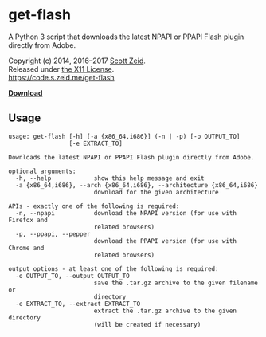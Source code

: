 get-flash
=========

A Python 3 script that downloads the latest NPAPI or PPAPI Flash plugin
directly from Adobe.

Copyright (c) 2014, 2016–2017 [Scott Zeid](https://s.zeid.me/).  
Released under [the X11 License](https://tldrlegal.com/l/x11).  
<https://code.s.zeid.me/get-flash>

[**Download**](https://code.s.zeid.me/get-flash/raw/master/get-flash)


Usage
-----

    usage: get-flash [-h] [-a {x86_64,i686}] (-n | -p) [-o OUTPUT_TO]
                     [-e EXTRACT_TO]
    
    Downloads the latest NPAPI or PPAPI Flash plugin directly from Adobe.
    
    optional arguments:
      -h, --help            show this help message and exit
      -a {x86_64,i686}, --arch {x86_64,i686}, --architecture {x86_64,i686}
                            download for the given architecture
    
    APIs - exactly one of the following is required:
      -n, --npapi           download the NPAPI version (for use with Firefox and
                            related browsers)
      -p, --ppapi, --pepper
                            download the PPAPI version (for use with Chrome and
                            related browsers)
    
    output options - at least one of the following is required:
      -o OUTPUT_TO, --output OUTPUT_TO
                            save the .tar.gz archive to the given filename or
                            directory
      -e EXTRACT_TO, --extract EXTRACT_TO
                            extract the .tar.gz archive to the given directory
                            (will be created if necessary)
